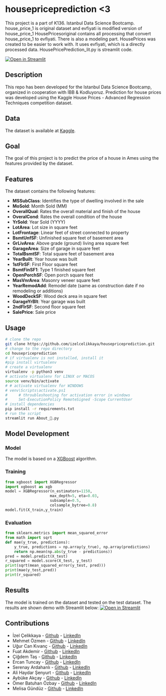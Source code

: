 # housepriceprediction <3
This project is a part of K136. Istanbul Data Science Bootcamp. 
house_price_1 is original dataset and evfiyati is modified version of house_price_1
HousePricesoriginal contains all processing that convert house_price_1 to evfiyati. There is also a modeling part.
HousePrices was created to be easier to work with. It uses evfiyati, which is a directly processed data.
HousePricePrediction_lit.py is streamlit code. 

[![Open in Streamlit](https://static.streamlit.io/badges/streamlit_badge_black_white.svg)](https://share.streamlit.io/izelcelikkaya/housepriceprediction/main/About_🚀.py)
## Description
This repo has been developed for the Istanbul Data Science Bootcamp, organized in cooperation with İBB & Kodluyoruz. Prediction for house prices was developed using the Kaggle House Prices - Advanced Regression Techniques competition dataset.
## Data
The dataset is available at [Kaggle](https://www.kaggle.com/c/house-prices-advanced-regression-techniques).
## Goal
The goal of this project is to predict the price of a house in Ames using the features provided by the dataset.
## Features
The dataset contains the following features:
* **MSSubClass**: Identifies the type of dwelling involved in the sale
* **MoSold**: Month Sold (MM)
* **OverallQual**: Rates the overall material and finish of the house
* **OveralCond**: Rates the overall condition of the house
* **YrSold**: Year Sold (YYYY)
* **LotArea**: Lot size in square feet
* **LotFrontage**: Linear feet of street connected to property
* **BsmtUnfSF**: Unfinished square feet of basement area
* **GrLivArea**: Above grade (ground) living area square feet
* **GarageArea**: Size of garage in square feet
* **TotalBsmtSF**: Total square feet of basement area
* **YearBuilt**: Year house was built
* **1stFlrSF**: First Floor square feet
* **BsmtFinSF1**: Type 1 finished square feet
* **OpenPorchSF**: Open porch square feet
* **MasVnrArea**: Masonry veneer square feet
* **YearRemodAdd**: Remodel date (same as construction date if no remodeling or additions)
* **WoodDeckSF**: Wood deck area in square feet
* **GarageYrBlt**: Year garage was built
* **2ndFlrSF**: Second floor square feet
* **SalePrice**: Sale price
## Usage
```bash
# clone the repo
git clone https://github.com/izelcelikkaya/housepriceprediction.git
# change to the repo directory
cd housepriceprediction
# if virtualenv is not installed, install it
#pip install virtualenv
# create a virtualenv
virtualenv -p python3 venv
# activate virtualenv for LINUX or MACOS
source venv/bin/activate
# # activate virtualenv for WINDOWS
# venv\Scripts\activate.ps1
#     # throubleshooting for activation error in windows
#     Set-ExecutionPolicy RemoteSigned -Scope CurrentUser
# install dependencies
pip install -r requirements.txt
# run the script
streamlit run About_🚀.py
```
## Model Development
### Model
The model is based on a [XGBoost](https://xgboost.readthedocs.io/en/stable/) algorithm.
### Training
```python
from xgboost import XGBRegressor
import xgboost as xgb
model = XGBRegressor(n_estimators=1150, 
                    max_depth=5, eta=0.03, 
                    subsample=0.5, 
                    colsample_bytree=0.8)
model.fit(X_train,y_train)
```
### Evaluation
```python
from sklearn.metrics import mean_squared_error
from math import sqrt
def mae(y_true, predictions):
    y_true, predictions = np.array(y_true), np.array(predictions)
    return np.mean(np.abs(y_true - predictions))
pred = model.predict(X_test)
r_squared = model.score(X_test, y_test)
print(sqrt(mean_squared_error(y_test, pred)))
print(mae(y_test,pred))
print(r_squared)
```
## Results
The model is trained on the dataset and tested on the test dataset. The results are shown demo with Streamlit below:
[![Open in Streamlit](https://static.streamlit.io/badges/streamlit_badge_black_white.svg)](https://share.streamlit.io/izelcelikkaya/housepriceprediction/main/About_🚀.py)
## Contributions
* İzel Çelikkaya - [Github](https://github.com/izelcelikkaya) - [LinkedIn](https://www.linkedin.com/in/izelcelikkaya)
* Mehmet Özmen - [Github](https://github.com/mehmetzmn) - [LinkedIn](https://www.linkedin.com/in/mehmetozmen)
* Uğur Can Kıvanç - [Github](https://github.com/Exedeus21) - [LinkedIn](https://www.linkedin.com/in/ugur-can-kivanc)
* Fuat Akdemir - [Github](https://github.com/FuatAkdemir) - [LinkedIn](https://www.linkedin.com/in/fuatakdemir)
* Çiğdem Taş - [Github](https://github.com/chidemmm) - [LinkedIn](https://www.linkedin.com/in/tashchidem)
* Ercan Tuncay - [Github](https://github.com/ercantncy) - [LinkedIn](https://www.linkedin.com/in/ercantuncay/)
* Serenay Ardahanlı - [Github](https://github.com/Serenayarda) - [LinkedIn](https://www.linkedin.com/in/serenay-ardahanli)
* Ali Haydar Şenyurt - [Github](https://github.com/alisenyurt87) - [LinkedIn](https://www.linkedin.com/in/ali-haydar-senyurt)
* Aybüke Akçay - [Github](https://github.com/akcaybuke) - [LinkedIn](https://www.linkedin.com/in/aybuke-akcay)
* Ömer Batuhan Özbay - [Github](https://github.com/kakan18) - [LinkedIn](https://www.linkedin.com/in/omerbatuhanozbay)
* Melisa Gündüz - [Github](https://github.com/megunduz) - [LinkedIn](https://www.linkedin.com/in/melisagunduz)
